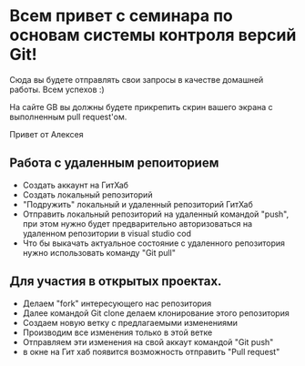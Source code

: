# Всем привет с семинара по основам системы контроля версий Git!

Сюда вы будете отправлять свои запросы в качестве домашней работы. Всем успехов :)

На сайте GB вы должны будете прикрепить скрин вашего экрана с выполненным pull request'ом.


Привет от Алексея

 ## Работа с удаленным репоиторием

 * Создать аккаунт на ГитХаб
 * Создать локальный репозиторий 
 * "Подружить" локальный  и удаленный репозиторий ГитХаб
 * Отправить локальный репозиторий на удаленный командой "push", при этом нужно будет предварительно авторизоваться на удаленном репозитории в visual studio cod
 * Что бы выкачать актуальное состояние с удаленного репозитория нужно использовать команду  "Git pull" 
 
 ## Для участия в открытых проектах.

 * Делаем "fork" интересующего нас репозитория
 * Далее командой Git clone делаем клонирование этого репозитория
 * Создаем новую ветку с предлагаемыми изменениями
 * Производим все изменения только в этой ветке
 * Отправляем эти изменения на свой аккаут командой "Git push"
 * в окне на Гит хаб появится возможность отправить "Pull request"
